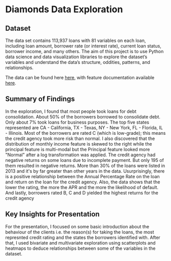 # Diamonds Data Exploration

## Dataset

The data set contains 113,937 loans with 81 variables on each loan, including loan amount, borrower rate (or interest rate), current loan status, borrower income, and many others. The aim of this project is to use Python data science and data visualization libraries to explore the dataset’s variables and understand the data’s structure, oddities, patterns, and relationships.

The data can be found here [here](https://www.google.com/url?q=https://s3.amazonaws.com/udacity-hosted-downloads/ud651/prosperLoanData.csv&sa=D&ust=1581581520570000), with feature documentation available [here](https://docs.google.com/spreadsheets/d/1gDyi_L4UvIrLTEC6Wri5nbaMmkGmLQBk-Yx3z0XDEtI/edit#gid=0).


## Summary of Findings

In the exploration, I found that most people took loans for debt consolidation. About 50% of the borrowers borrowed to consolidate debt. Only about 7% took loans for business purposes. The top five states represented are CA - California, TX - Texas, NY - New York, FL - Florida, IL - Illinois. Most of the borrowers are rated C (which is low-grade); this means the credit agency took more risk than normal. I also discovered that the distribution of monthly income feature is skewed to the right while the principal feature is multi-modal but the Principal feature looked more "Normal" after a log transformation was applied. The credit agency had negative returns on some loans due to incomplete payment. But only 195 of them resulted in negative returns. More than 30% of the loans were listed in 2013 and it's by far greater than other years in the data. Usurprisingly, there is a positive relationship between the Annual Percentage Rate on the loan and return on the loan for the credit agency. Also, the data shows that the lower the rating, the more the APR and the more the likelihood of default. And lastly, borrowers rated B, C and D yielded the highest returns for the credit agency


## Key Insights for Presentation

For the presentation, I focused on some basic introduction about the behaviour of the clients i.e. the reason(s) for taking the loans, the most represnted credit rating and the states the borrowers identified with. After that, I used bivariate and multivariate exploration using scatterplots and heatmaps to deduce relationships between some of the variables in the dataset.
